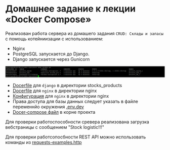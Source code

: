 # Домашнее задание к лекции «Docker Compose»

Реализован работа сервера из домашего задания `CRUD: Склады и запасы` с помощь котейниизации с использованием:

* Nginx 
* PostgreSQL запускается до Django.
* Django запускается через Gunicorn

![контейниеры Docker](/img/pic1.png)

* [Docerfile](/stocks_products/Dockerfile) для `django` в директории stocks_products
* [Docerfile](/nginx/Dockerfile) для `nginx` в директории nginx
* [Конфигурация](/nginx/nginx.conf) для `nginx` в директории nginx
* Права доступа для базы данных следует указать в файле переменнйо окружения [.env.dev](/.env.dev)
* [Docer-compose файл](\docker-compose.yml) в корне проекта


Для проверки работоспособности сревера реализована загрузка вебстраницы с сообщением "Stock logistic!!!"

Для проверки работсопосбности REST API можно использовать команды из [requests-examples.http](stocks_products/requests-examples.http)
